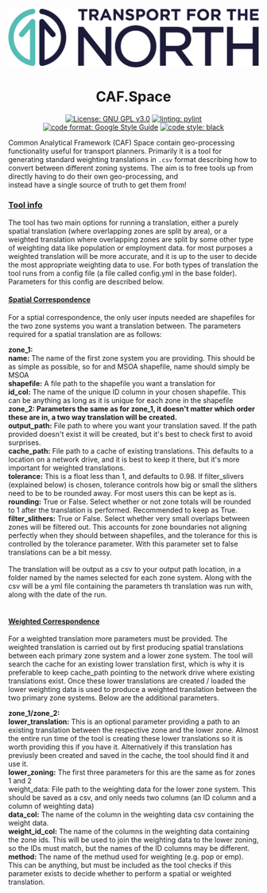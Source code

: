 ![Transport for the North Logo](https://github.com/Transport-for-the-North/caf.toolkit/blob/main/docs/TFN_Landscape_Colour_CMYK.png)

<h1 align="center">CAF.Space</h1>

<p align="center">
<a href="https://www.gnu.org/licenses/gpl-3.0.en.html"><img alt="License: GNU GPL v3.0" src="https://img.shields.io/badge/license-GPLv3-blueviolet.svg"></a>
<a href="https://github.com/PyCQA/pylint"><img alt="linting: pylint" src="https://img.shields.io/badge/linting-pylint-yellowgreen"></a>
<a href="https://google.github.io/styleguide/pyguide.html"><img alt="code format: Google Style Guide" src="https://img.shields.io/badge/code%20style-Google%20Style%20Guide-blue"></a>
<a href="https://github.com/psf/black"><img alt="code style: black" src="https://img.shields.io/badge/code%20format-black-000000.svg"></a>
</p>

Common Analytical Framework (CAF) Space contain geo-processing functionality useful
for transport planners. Primarily it is a tool for generating standard weighting
translations in `.csv` format describing how to convert between different zoning systems.
The aim is to free tools up from directly having to do their own geo-processing, and    
instead have a single source of truth to get them from!

<u><h3> Tool info </h3></u>
The tool has two main options for running a translation, either a purely spatial translation (where overlapping zones are split by area), or a weighted translation where overlapping zones are split by some other type of weighting data like population or employment data. for most purposes a weighted translation will be more accurate, and it is up to the user to decide the most appropriate weighting data to use. For both types of translation the tool runs from a config file (a file called config.yml in the base folder). Parameters for this config are described below.

<u><h4> Spatial Correspondence </h4></u>
For a sptial correspondence, the only user inputs needed are shapefiles for the two zone systems you want a translation between. The parameters required for a spatial translation are as follows:

<b> zone_1:<br>
    name:</b> The name of the first zone system you are providing. This should be as simple as possible, so for and MSOA shapefile, name should simply be MSOA<br>
    <b>shapefile:</b> A file path to the shapefile you want a translation for<br>
    <b>id_col:</b> The name of the unique ID column in your chosen shapefile. This can be anything as long as it is unique for each zone in the shapefile<br>
<b> zone_2: Parameters the same as for zone_1, it doesn't matter which order these are in, a two way translation will be created.</b><br>
<b>output_path:</b> File path to where you want your translation saved. If the path provided doesn't exist it will be created, but it's best to check first to avoid surprises.<br>
<b>cache_path:</b> File path to a cache of existing translations. This defaults to a location on a network drive, and it is best to keep it there, but it's more important for weighted translations.<br>
<b>tolerance:</b> This is a float less than 1, and defaults to 0.98. If filter_slivers (explained below) is chosen, tolerance controls how big or small the slithers need to be to be rounded away. For most users this can be kept as is.<br>
<b>rounding:</b> True or False. Select whether or not zone totals will be rounded to 1 after the translation is performed. Recommended to keep as True.<br>
<b>filter_slithers:</b> True or False. Select whether very small overlaps between zones will be filtered out. This accounts for zone boundaries not aligning perfectly when they should between shapefiles, and the tolerance for this is controlled by the tolerance parameter. With this parameter set to false translations can be a bit messy.<br>
<br>
The translation will be output as a csv to your output path location, in a folder named by the names selected for each zone system. Along with the csv will be a yml file containing the parameters th translation was run with, along with the date of the run.<br>
<br>
<u><h4> Weighted Correspondence </h4></u>
For a weighted translation more parameters must be provided. The weighted translation is carried out by first producing spatial translations between each primary zone system and a lower zone system. The tool will search the cache for an existing lower translation first, which is why it is preferable to keep cache_path pointing to the network drive where existing translations exist. Once these lower translations are created / loaded the lower weighting data is used to produce a weighted translation between the two primary zone systems. Below are the additional parameters.<br>

<b>zone_1/zone_2:<br>
    lower_translation:</b> This is an optional parameter providing a path to an existing translation between the respective zone and the lower zone. Almost the entire run time of the tool is creating these lower translations so it is worth providing this if you have it. Alternatively if this translation has previusly been created and saved in the cache, the tool should find it and use it.<br>
<b>lower_zoning:</b> The first three parameters for this are the same as for zones 1 and 2<br>
    weight_data: File path to the weighting data for the lower zone system. This should be saved as a csv, and only needs two columns (an ID column and a column of weighting data)<br>
    <b>data_col:</b> The name of the column in the weighting data csv containing the weight data.<br>
    <b>weight_id_col:</b> The name of the columns in the weighting data containing the zone ids. This will be used to join the weighting data to the lower zoning, so the IDs must match, but the names of the ID columns may be different.<br>
<b>method:</b> The name of the methud used for weighting (e.g. pop or emp). This can be anything, but must be included as the tool checks if this parameter exists to decide whether to perform a spatial or weighted translation.
 
 
